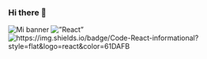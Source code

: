 ### Hi there 👋

<!--
**LM-Yair/LM-Yair** is a ✨ _special_ ✨ repository because its `README.md` (this file) appears on your GitHub profile.

Here are some ideas to get you started:

- 🔭 I’m currently working on ...
- 🌱 I’m currently learning ...
- 👯 I’m looking to collaborate on ...
- 🤔 I’m looking for help with ...
- 💬 Ask me about ...
- 📫 How to reach me: ...
- 😄 Pronouns: ...
- ⚡ Fun fact: ...
-->
<img src="https://user-images.githubusercontent.com/47293400/131231501-e1e5dece-0de8-4d3a-9ab3-3bef248b84c2.gif" alt="Mi banner">
<img alt=”React” src=”https://img.shields.io/badge/react-%2320232a.svg?style=for-the-badge&logo=react&logoColor=%2361DAFB">
<img alt="https://img.shields.io/badge/Code-React-informational?style=flat&logo=react&color=61DAFB">
